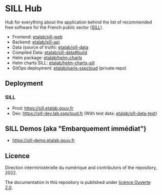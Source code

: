 # SILL Hub

Hub for everything about the application behind the list of recommended free software for the French public sector ([SILL](https://sill.etalab.gouv.fr)).

- Frontend: [etalab/sill-web](https://github.com/etalab/sill-web)
- Backend: [etalab/sill-api](https://github.com/etalab/sill-api)
- Data (source of truth): [etalab/sill-data](https://github.com/etalab/sill-data)
- Compiled Data: [etalab/sill-data#build](https://github.com/etalab/sill-data/tree/build)
- Helm package: [etalab/helm-charts](https://github.com/etalab/helm-charts/tree/main/charts/sill)
- Helm charts SILL: [etalab/helm-charts-sill](https://github.com/etalab/helm-charts-sill)
- GitOps deployment: [etalab/paris-sspcloud](https://github.com/etalab/paris-sspcloud/tree/main/apps/sill) (private repo)

## Deployment

### SILL

- Prod: https://sill.etalab.gouv.fr
- Dev: https://sill-dev.lab.sspcloud.fr (With test data: [etalab/sill-data-test](https://github.com/etalab/sill-data-test))

## SILL Demos (aka "Embarquement immédiat")

- https://sill-demo.etalab.gouv.fr

## Licence

Direction interministérielle du numérique and contributors of the repository, 2022.

The documentation in this repository is published under [licence Ouverte 2.0](LICENSES/LICENSE.Etalab-2.0.md).


